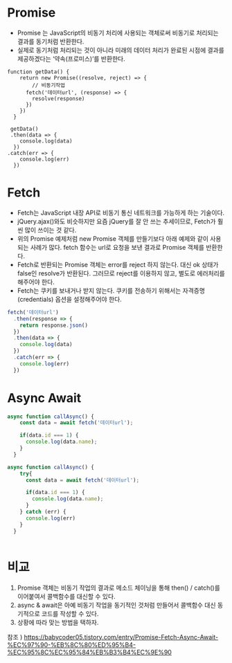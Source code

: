 # Promise
- Promise 는 JavaScript의 비동기 처리에 사용되는 객체로써 비동기로 처리되는 결과를 동기처럼 반환한다. 
- 실제로 동기처럼 처리되는 것이 아니라 미래의 데이터 처리가 완료된 시점에 결과를 제공하겠다는 ‘약속(프로미스)’를 반환한다.
```
function getData() {
    return new Promise((resolve, reject) => {
	    // 비동기작업
      fetch('데이터url', (response) => {
        resolve(response)
      })
    })
  }

 getData()
 .then(data => {
    console.log(data)
  })
.catch(err => {
    console.log(err)
  })
```

# Fetch
- Fetch는 JavaScript 내장 API로 비동기 통신 네트워크를 가능하게 하는 기술이다. 
- jQuery.ajax()와도 비슷하지만 요즘 jQuery를 잘 안 쓰는 추세이므로, Fetch가 훨씬 많이 쓰이는 것 같다.
- 위의 Promise 예제처럼 new Promise 객체를 만들기보다 아래 예제와 같이 사용되는 사례가 많다. fetch 함수는 url로 요청을 보낸 결과로 Promise 객체를 반환한다.
- Fetch로 반환되는 Promise 객체는 error를 reject 하지 않는다. 대신 ok 상태가 false인 resolve가 반환된다. 그러므로 reject를 이용하지 않고, 별도로 에러처리를 해주어야 한다.
- Fetch는 쿠키를 보내거나 받지 않는다. 쿠키를 전송하기 위해서는 자격증명(credentials) 옵션을 설정해주어야 한다.
```js
fetch('데이터url')
  .then(response => {
    return response.json()
  })
  .then(data => {
    console.log(data)
  })
  .catch(err => {
    console.log(err)
  })
```
 

# Async Await
```js
async function callAsync() {
    const data = await fetch('데이터url');

    if(data.id === 1) {
      console.log(data.name);
    }
  }
```
```js
async function callAsync() {
    try{
      const data = await fetch('데이터url');

      if(data.id === 1) {
        console.log(data.name);
      }
    } catch (err) {
      console.log(err)
    }
  }



```


# 비교
1. Promise 객체는 비동기 작업의 결과로 메소드 체이닝을 통해 then() / catch()를 이어붙여서 콜백함수를 대신할 수 있다.
2. async & await은 아예 비동기 작업을 동기적인 것처럼 만들어서 콜백함수 대신 동기적으로 코드를 작성할 수 있다.
3. 상황에 따라 맞는 방법을 택하자.


참조 ) https://babycoder05.tistory.com/entry/Promise-Fetch-Async-Await-%EC%97%90-%EB%8C%80%ED%95%B4-%EC%95%8C%EC%95%84%EB%B3%B4%EC%9E%90

